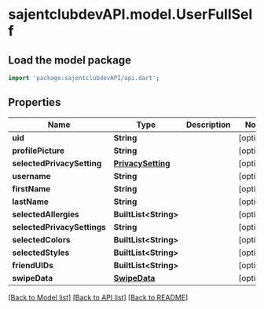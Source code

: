# sajentclubdevAPI.model.UserFullSelf

## Load the model package
```dart
import 'package:sajentclubdevAPI/api.dart';
```

## Properties
Name | Type | Description | Notes
------------ | ------------- | ------------- | -------------
**uid** | **String** |  | [optional] 
**profilePicture** | **String** |  | [optional] 
**selectedPrivacySetting** | [**PrivacySetting**](PrivacySetting.md) |  | [optional] 
**username** | **String** |  | [optional] 
**firstName** | **String** |  | [optional] 
**lastName** | **String** |  | [optional] 
**selectedAllergies** | **BuiltList&lt;String&gt;** |  | [optional] 
**selectedPrivacySettings** | **String** |  | [optional] 
**selectedColors** | **BuiltList&lt;String&gt;** |  | [optional] 
**selectedStyles** | **BuiltList&lt;String&gt;** |  | [optional] 
**friendUIDs** | **BuiltList&lt;String&gt;** |  | [optional] 
**swipeData** | [**SwipeData**](SwipeData.md) |  | [optional] 

[[Back to Model list]](../README.md#documentation-for-models) [[Back to API list]](../README.md#documentation-for-api-endpoints) [[Back to README]](../README.md)


